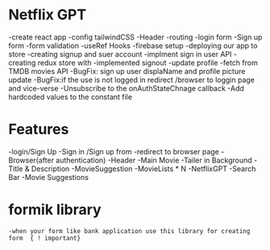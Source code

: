 # Netflix GPT
  -create react app
  -config tailwindCSS
  -Header
  -routing
  -login form
  -Sign up form
  -form validation
  -useRef Hooks
  -firebase setup
  -deploying our app to store
  -creating signup and suer account
  -implment sign in user API
  -creating redux store with 
  -implemented signout
  -update profile
  -fetch from TMDB movies API
  -BugFix: sign up user displaName and profile picture update
  -BugFix:if the use is not logged in redirect /browser  to loggin   page and vice-verse
  -Unsubscribe to the onAuthStateChnage callback
  -Add hardcoded values to the constant file



# Features
 -login/Sign Up
   -Sign in /Sign up from
   -redirect to browser page
 -Browser(after authentication)
   -Header
   -Main Movie
     -Tailer in Background
     -Title & Description
     -MovieSuggestion
        -MovieLists * N
 -NetflixGPT
   -Search Bar
   -Movie Suggestions

   # formik library
    -when your form like bank application use this library for creating form  { ! important}